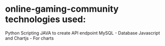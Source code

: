 # online-gaming-community technologies used:
Python Scripting 
JAVA to create API endpoint
MySQL - Database
Javascript and Chartjs - For charts
